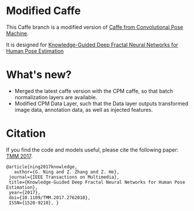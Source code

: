 # Modified Caffe

This Caffe branch is a modified version of [Caffe from Convolutional Pose Machine](https://github.com/shihenw/caffe/tree/d154e896b48e8fb520cb4b47af8ba10bf9403382).

It is designed for [Knowledge-Guided Deep Fractal Neural Networks for Human Pose Estimation](http://github.com/Guanghan/GNet-pose)

# What's new?

- Merged the latest caffe version with the CPM caffe, so that batch normalization layers are available.
- Modified CPM Data Layer, such that the Data layer outputs transformed image data, annotation data, as well as injected features.

# Citation
If you find the code and models useful, please cite the following paper:
[TMM 2017](http://ieeexplore.ieee.org/document/8064661/).

	@article{ning2017knowledge, 
	   author={G. Ning and Z. Zhang and Z. He}, 
     journal={IEEE Transactions on Multimedia}, 
     title={Knowledge-Guided Deep Fractal Neural Networks for Human Pose Estimation}, 
     year={2017}, 
     doi={10.1109/TMM.2017.2762010}, 
     ISSN={1520-9210}, }
